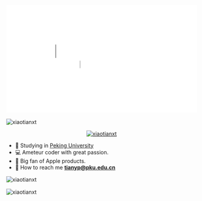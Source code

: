 <p align="center"><img src="img/profile.gif"></img><p>

<p align="left"> <img src="https://komarev.com/ghpvc/?username=xiaotianxt&label=Profile%20views&color=0e75b6&style=flat" alt="xiaotianxt" /> </p>

<p align="center"> <a href="https://github.com/ryo-ma/github-profile-trophy"><img src="https://github-profile-trophy.vercel.app/?username=xiaotianxt" alt="xiaotianxt" /></a> </p>

- :school: Studying in [Peking University](pku.edu.cn)
- :computer: Ameteur coder with great passion.
- :apple: Big fan of Apple products.
- :email: How to reach me **tianyp@pku.edu.cn**

<p><img align="center" src="https://github-readme-stats.vercel.app/api/top-langs?username=xiaotianxt&show_icons=true&locale=en&layout=compact" alt="xiaotianxt" /></p>

<p><img align="center" src="https://github-readme-stats.vercel.app/api?username=xiaotianxt&show_icons=true&locale=en" alt="xiaotianxt" /></p>
